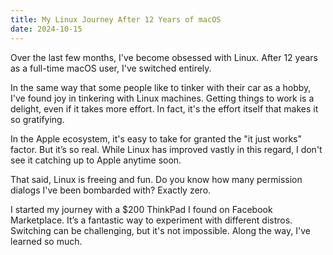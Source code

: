```yaml
---
title: My Linux Journey After 12 Years of macOS
date: 2024-10-15
---
```


Over the last few months, I've become obsessed with Linux. After 12 years as a full-time macOS user, I've switched entirely.

In the same way that some people like to tinker with their car as a hobby, I've found joy in tinkering with Linux machines. Getting things to work is a delight, even if it takes more effort. In fact, it's the effort itself that makes it so gratifying.

In the Apple ecosystem, it's easy to take for granted the "it just works" factor. But it’s so real. While Linux has improved vastly in this regard, I don't see it catching up to Apple anytime soon.

That said, Linux is freeing and fun. Do you know how many permission dialogs I've been bombarded with? Exactly zero.

I started my journey with a $200 ThinkPad I found on Facebook Marketplace. It’s a fantastic way to experiment with different distros. Switching can be challenging, but it's not impossible. Along the way, I've learned so much.
